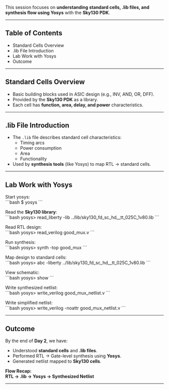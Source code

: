 

 

This session focuses on **understanding standard cells, .lib files, and synthesis flow using Yosys** with the **Sky130 PDK**.  

---

## Table of Contents  
- Standard Cells Overview  
- .lib File Introduction  
- Lab Work with Yosys  
- Outcome  

---

##  Standard Cells Overview  
- Basic building blocks used in ASIC design (e.g., INV, AND, OR, DFF).  
- Provided by the **Sky130 PDK** as a library.  
- Each cell has **function, area, delay, and power** characteristics.  

---

## .lib File Introduction  
- The `.lib` file describes standard cell characteristics:  
  - Timing arcs  
  - Power consumption  
  - Area  
  - Functionality  
- Used by **synthesis tools** (like Yosys) to map RTL → standard cells.  

---

##  Lab Work with Yosys  

Start yosys:  
\`\`\`bash
$ yosys
\`\`\`

Read the **Sky130 library**:  
\`\`\`bash
yosys> read_liberty -lib ../lib/sky130_fd_sc_hd__tt_025C_1v80.lib
\`\`\`

Read RTL design:  
\`\`\`bash
yosys> read_verilog good_mux.v
\`\`\`

Run synthesis:  
\`\`\`bash
yosys> synth -top good_mux
\`\`\`

Map design to standard cells:  
\`\`\`bash
yosys> abc -liberty ../lib/sky130_fd_sc_hd__tt_025C_1v80.lib
\`\`\`

View schematic:  
\`\`\`bash
yosys> show
\`\`\`

Write synthesized netlist:  
\`\`\`bash
yosys> write_verilog good_mux_netlist.v
\`\`\`

Write simplified netlist:  
\`\`\`bash
yosys> write_verilog -noattr good_mux_netlist.v
\`\`\`

---

##  Outcome  

By the end of **Day 2**, we have:  
- Understood **standard cells** and **.lib files**.  
- Performed RTL → Gate-level synthesis using **Yosys**.  
- Generated netlist mapped to **Sky130 cells**.  

**Flow Recap:**  
**RTL → .lib → Yosys → Synthesized Netlist**

---





